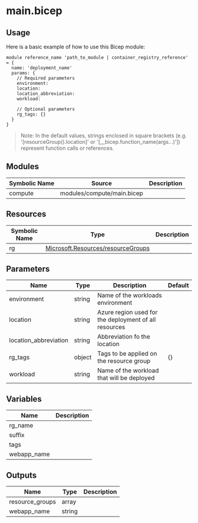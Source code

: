 # main.bicep

## Usage

Here is a basic example of how to use this Bicep module:

```bicep
module reference_name 'path_to_module | container_registry_reference' = {
  name: 'deployment_name'
  params: {
    // Required parameters
    environment:
    location:
    location_abbreviation:
    workload:

    // Optional parameters
    rg_tags: {}
  }
}
```

> Note: In the default values, strings enclosed in square brackets (e.g. '[resourceGroup().location]' or '[__bicep.function_name(args...)']) represent function calls or references.

## Modules

| Symbolic Name | Source | Description |
| --- | --- | --- |
| compute | modules/compute/main.bicep |  |

## Resources

| Symbolic Name | Type | Description |
| --- | --- | --- |
| rg | [Microsoft.Resources/resourceGroups](https://learn.microsoft.com/en-us/azure/templates/microsoft.resources/resourcegroups) |  |

## Parameters

| Name | Type | Description | Default |
| --- | --- | --- | --- |
| environment | string | Name of the workloads environment |  |
| location | string | Azure region used for the deployment of all resources |  |
| location_abbreviation | string | Abbreviation fo the location |  |
| rg_tags | object | Tags to be applied on the resource group | {} |
| workload | string | Name of the workload that will be deployed |  |

## Variables

| Name | Description |
| --- | --- |
| rg_name |  |
| suffix |  |
| tags |  |
| webapp_name |  |

## Outputs

| Name | Type | Description |
| --- | --- | --- |
| resource_groups | array |  |
| webapp_name | string |  |
